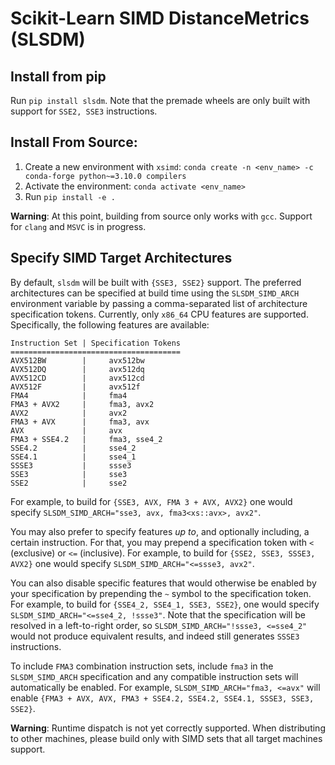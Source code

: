 # Scikit-Learn SIMD DistanceMetrics (SLSDM)

## Install from pip
Run `pip install slsdm`. Note that the premade wheels are only built with support for `SSE2, SSE3` instructions.

## Install From Source:

1. Create a new environment with `xsimd`: `conda create -n <env_name> -c conda-forge python~=3.10.0 compilers`
2. Activate the environment: `conda activate <env_name>`
3. Run `pip install -e .`

**Warning**: At this point, building from source only works with `gcc`. Support for `clang` and `MSVC` is in progress.

## Specify SIMD Target Architectures

By default, `slsdm` will be built with `{SSE3, SSE2}` support. The preferred architectures can be specified at build time using the `SLSDM_SIMD_ARCH` environment variable by passing a comma-separated list of architecture specification tokens. Currently, only `x86_64` CPU features are supported. Specifically, the following features are available:
```
Instruction Set | Specification Tokens
======================================
AVX512BW        |     avx512bw
AVX512DQ        |     avx512dq
AVX512CD        |     avx512cd
AVX512F         |     avx512f
FMA4            |     fma4
FMA3 + AVX2     |     fma3, avx2
AVX2            |     avx2
FMA3 + AVX      |     fma3, avx
AVX             |     avx
FMA3 + SSE4.2   |     fma3, sse4_2
SSE4.2          |     sse4_2
SSE4.1          |     sse4_1
SSSE3           |     ssse3
SSE3            |     sse3
SSE2            |     sse2
```

For example, to build for `{SSE3, AVX, FMA 3 + AVX, AVX2}` one would specify `SLSDM_SIMD_ARCH="sse3, avx, fma3<xs::avx>, avx2"`.

You may also prefer to specify features *up to*, and optionally including, a certain instruction. For that, you may prepend a specification token with `<` (exclusive) or `<=` (inclusive). For example, to build for `{SSE2, SSE3, SSSE3, AVX2}` one would specify `SLSDM_SIMD_ARCH="<=ssse3, avx2"`.

You can also disable specific features that would otherwise be enabled by your specification by prepending the `~` symbol to the specification token. For example, to build for `{SSE4_2, SSE4_1, SSE3, SSE2}`, one would specify `SLSDM_SIMD_ARCH="<=sse4_2, !ssse3"`. Note that the specification will be resolved in a left-to-right order, so `SLSDM_SIMD_ARCH="!ssse3, <=sse4_2"` would not produce equivalent results, and indeed still generates `SSSE3` instructions.

To include `FMA3` combination instruction sets, include `fma3` in the `SLSDM_SIMD_ARCH` specification and any compatible instruction sets will automatically be enabled. For example, `SLSDM_SIMD_ARCH="fma3, <=avx"` will enable `{FMA3 + AVX, AVX, FMA3 + SSE4.2, SSE4.2, SSE4.1, SSSE3, SSE3, SSE2}`.

**Warning**: Runtime dispatch is not yet correctly supported. When distributing to other machines, please build only with SIMD sets that all target machines support.
